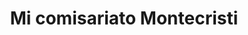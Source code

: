 ---
title: "Mi comisariato Montecristi"
url: /montecristi/mi-comisariato-montecristi/
shop: Einkaufszentrum
---